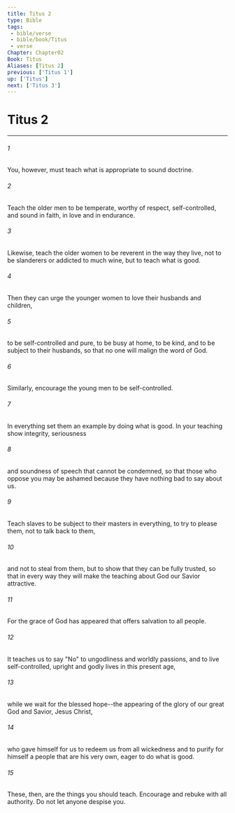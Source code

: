 ```yaml
---
title: Titus 2
type: Bible
tags:
 - bible/verse
 - bible/book/Titus
 - verse
Chapter: Chapter02
Book: Titus
Aliases: [Titus 2]
previous: ['Titus 1']
up: ['Titus']
next: ['Titus 3']
---
```

# Titus 2

***


###### 1 
You, however, must teach what is appropriate to sound doctrine. 

###### 2 
Teach the older men to be temperate, worthy of respect, self-controlled, and sound in faith, in love and in endurance. 

###### 3 
Likewise, teach the older women to be reverent in the way they live, not to be slanderers or addicted to much wine, but to teach what is good. 

###### 4 
Then they can urge the younger women to love their husbands and children, 

###### 5 
to be self-controlled and pure, to be busy at home, to be kind, and to be subject to their husbands, so that no one will malign the word of God. 

###### 6 
Similarly, encourage the young men to be self-controlled. 

###### 7 
In everything set them an example by doing what is good. In your teaching show integrity, seriousness 

###### 8 
and soundness of speech that cannot be condemned, so that those who oppose you may be ashamed because they have nothing bad to say about us. 

###### 9 
Teach slaves to be subject to their masters in everything, to try to please them, not to talk back to them, 

###### 10 
and not to steal from them, but to show that they can be fully trusted, so that in every way they will make the teaching about God our Savior attractive. 

###### 11 
For the grace of God has appeared that offers salvation to all people. 

###### 12 
It teaches us to say "No" to ungodliness and worldly passions, and to live self-controlled, upright and godly lives in this present age, 

###### 13 
while we wait for the blessed hope--the appearing of the glory of our great God and Savior, Jesus Christ, 

###### 14 
who gave himself for us to redeem us from all wickedness and to purify for himself a people that are his very own, eager to do what is good. 

###### 15 
These, then, are the things you should teach. Encourage and rebuke with all authority. Do not let anyone despise you. 
